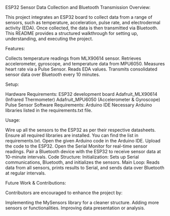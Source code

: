 ESP32 Sensor Data Collection and Bluetooth Transmission
Overview:

This project integrates an ESP32 board to collect data from a range of sensors, such as temperature, acceleration, pulse rate, and electrodermal activity (EDA). Once collected, the data is then transmitted via Bluetooth. This README provides a structured walkthrough for setting up, understanding, and executing the project.

Features:

Collects temperature readings from MLX90614 sensor.
Retrieves accelerometer, gyroscope, and temperature data from MPU6050.
Measures heart rate via a Pulse Sensor.
Reads EDA values.
Transmits consolidated sensor data over Bluetooth every 10 minutes.

Setup:

Hardware Requirements:
ESP32 development board
Adafruit_MLX90614 (Infrared Thermometer)
Adafruit_MPU6050 (Accelerometer & Gyroscope)
Pulse Sensor
Software Requirements:
Arduino IDE
Necessary Arduino libraries listed in the requirements.txt file.

Usage:

Wire up all the sensors to the ESP32 as per their respective datasheets.
Ensure all required libraries are installed. You can find the list in requirements.txt.
Open the given Arduino code in the Arduino IDE.
Upload the code to the ESP32.
Open the Serial Monitor for real-time sensor readings.
Pair a Bluetooth device with the ESP32 to receive sensor data at 10-minute intervals.
Code Structure:
Initialization: Sets up Serial communications, Bluetooth, and initializes the sensors.
Main Loop: Reads data from all sensors, prints results to Serial, and sends data over Bluetooth at regular intervals.

Future Work & Contributions:

Contributors are encouraged to enhance the project by:

Implementing the MySensors library for a cleaner structure.
Adding more sensors or functionalities.
Improving data presentation or analysis.

